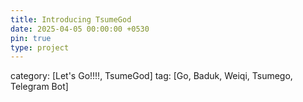 ```yaml
---
title: Introducing TsumeGod
date: 2025-04-05 00:00:00 +0530
pin: true
type: project
---
```


category: [Let's Go!!!!, TsumeGod]
tag: [Go, Baduk, Weiqi, Tsumego, Telegram Bot]
